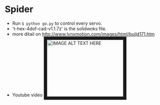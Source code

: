# Spider

* Run `$ python go.py` to control every servo.
* 't-hex-4dof-cad-v1.1.7z' is the solidwoks file.
* more ditail on http://www.lynxmotion.com/images/html/build171.htm
* Youtube video  <a href="https://youtu.be/_JQBxoxRhjg
" target="_blank"><img src="https://youtu.be/_JQBxoxRhjg/0.jpg" 
alt="IMAGE ALT TEXT HERE" width="240" height="180" border="10" /></a>


